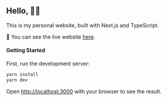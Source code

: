 ## Hello, ✋🏻

This is my personal website, built with Next.js and TypeScript.

🛜 You can see the live website [here](https://rklosowski.com).

#### Getting Started

First, run the development server:

```bash
yarn install
yarn dev
```

Open [http://localhost:3000](http://localhost:3000) with your browser to see the result.
